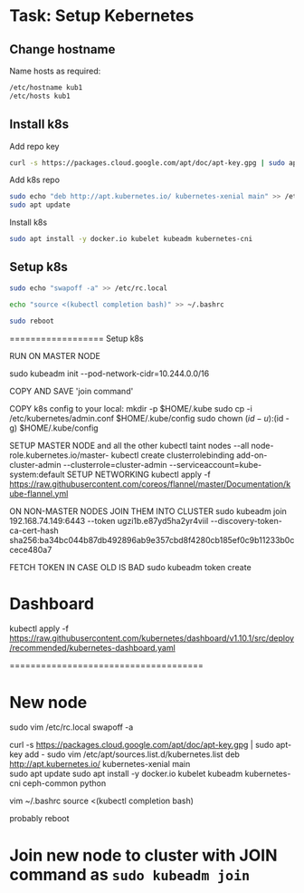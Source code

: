# Task: Setup Kebernetes

## Change hostname
Name hosts as required:
```bash
/etc/hostname kub1
/etc/hosts kub1
```

## Install k8s

Add repo key
```bash
curl -s https://packages.cloud.google.com/apt/doc/apt-key.gpg | sudo apt-key add -
```

Add k8s repo
```bash
sudo echo "deb http://apt.kubernetes.io/ kubernetes-xenial main" >> /etc/apt/sources.list.d/kubernetes.list
sudo apt update
```

Install k8s
```bash
sudo apt install -y docker.io kubelet kubeadm kubernetes-cni
```

## Setup k8s
```bash
sudo echo "swapoff -a" >> /etc/rc.local
```

```bash
echo "source <(kubectl completion bash)" >> ~/.bashrc
```

```bash
sudo reboot
```

==================
Setup k8s

RUN ON MASTER NODE

sudo kubeadm init --pod-network-cidr=10.244.0.0/16

COPY AND SAVE 'join command'

COPY k8s config to your local:
mkdir -p $HOME/.kube
sudo cp -i /etc/kubernetes/admin.conf $HOME/.kube/config
sudo chown $(id -u):$(id -g) $HOME/.kube/config


SETUP MASTER NODE and all the other
kubectl taint nodes --all node-role.kubernetes.io/master-
kubectl create clusterrolebinding add-on-cluster-admin --clusterrole=cluster-admin --serviceaccount=kube-system:default
SETUP NETWORKING
kubectl apply -f https://raw.githubusercontent.com/coreos/flannel/master/Documentation/kube-flannel.yml


ON NON-MASTER NODES JOIN THEM INTO CLUSTER
sudo kubeadm join 192.168.74.149:6443 --token ugzi1b.e87yd5ha2yr4viil --discovery-token-ca-cert-hash sha256:ba34bc044b87db492896ab9e357cbd8f4280cb185ef0c9b11233b0ccece480a7

FETCH TOKEN IN CASE OLD IS BAD
sudo kubeadm token create


# Dashboard
kubectl apply -f https://raw.githubusercontent.com/kubernetes/dashboard/v1.10.1/src/deploy/recommended/kubernetes-dashboard.yaml

=====================================
# New node
sudo vim /etc/rc.local
swapoff -a

curl -s https://packages.cloud.google.com/apt/doc/apt-key.gpg | sudo apt-key add -
sudo vim /etc/apt/sources.list.d/kubernetes.list
deb http://apt.kubernetes.io/ kubernetes-xenial main  
sudo apt update
sudo apt install -y  docker.io kubelet kubeadm kubernetes-cni ceph-common python

vim ~/.bashrc
source <(kubectl completion bash)

probably reboot

# Join new node to cluster with JOIN command as `sudo kubeadm join `


